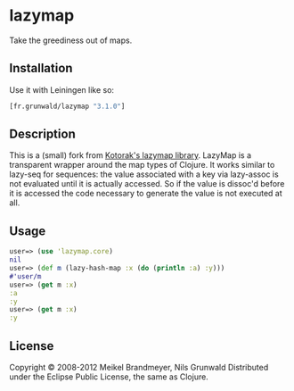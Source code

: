 # lazymap

Take the greediness out of maps.

## Installation

Use it with Leiningen like so:

```clojure
[fr.grunwald/lazymap "3.1.0"]
```

## Description

This is a (small) fork from [Kotorak's lazymap library](https://bitbucket.org/kotarak/lazymap). LazyMap is a transparent wrapper around the map types of Clojure. It works similar to lazy-seq for sequences: the value associated with a key via lazy-assoc is not evaluated until it is actually accessed. So if the value is dissoc'd before it is accessed the code necessary to generate the value is not executed at all.

## Usage

```clojure
user=> (use 'lazymap.core)
nil
user=> (def m (lazy-hash-map :x (do (println :a) :y)))
#'user/m
user=> (get m :x)
:a
:y
user=> (get m :x)
:y
```

## License

Copyright © 2008-2012 Meikel Brandmeyer, Nils Grunwald
Distributed under the Eclipse Public License, the same as Clojure.
